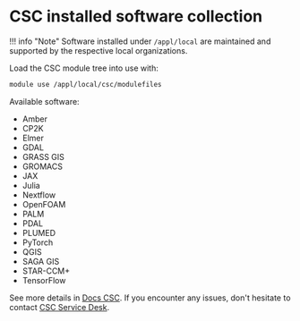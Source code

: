 # CSC installed software collection

!!! info "Note"
    Software installed under `/appl/local` are maintained and supported
    by the respective local organizations.

Load the CSC module tree into use with:

```bash
module use /appl/local/csc/modulefiles
```

Available software:

* Amber
* CP2K
* Elmer
* GDAL
* GRASS GIS
* GROMACS
* JAX
* Julia
* Nextflow
* OpenFOAM
* PALM
* PDAL
* PLUMED
* PyTorch
* QGIS
* SAGA GIS
* STAR-CCM+
* TensorFlow

See more details in [Docs CSC](https://docs.csc.fi/apps/by_system/#lumi).
If you encounter any issues, don't hesitate to contact [CSC Service
Desk](https://docs.csc.fi/support/contact/).
